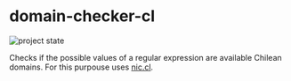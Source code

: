# domain-checker-cl

![project state](https://img.shields.io/badge/project_state-work_in_progress-yellow)

Checks if the possible values of a regular expression are available Chilean domains. For this purpouse uses [nic.cl](https://www.nic.cl).
